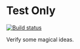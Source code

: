# Test Only #

[![Build status](https://ci.appveyor.com/api/projects/status/p90o1ne25ht28pb0?svg=true)](https://ci.appveyor.com/project/edoger56924/test-only)

Verify some magical ideas.
